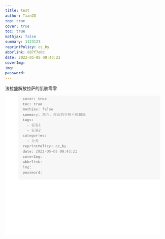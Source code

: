 ```yaml
---
title: test
author: TianZD
top: true
cover: true
toc: true
mathjax: false
summary: 1123123
reprintPolicy: cc_by
abbrlink: d87f7e0c
date: 2022-05-05 08:43:21
coverImg:
img:
password:
---
```






法拉盛解放拉萨的肌肤零零

![image-20220505084503440](assets/test/image-20220505084503440.png)
